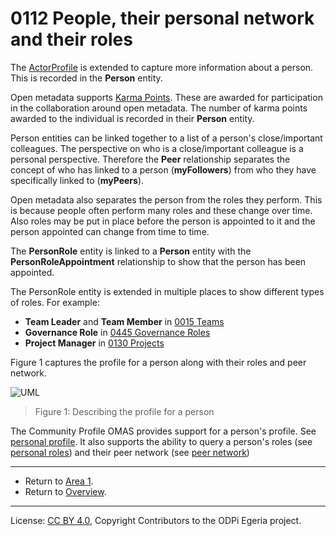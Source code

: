 <!-- SPDX-License-Identifier: CC-BY-4.0 -->
<!-- Copyright Contributors to the ODPi Egeria project. -->

# 0112 People, their personal network and their roles

The [ActorProfile](0110-Actors.md) is extended to capture more information about a person.
This is recorded in the **Person** entity.

Open metadata supports
[Karma Points](../../../open-metadata-implementation/access-services/community-profile/docs/concepts/karma-point.md).
These are awarded for participation in the collaboration
around open metadata.
The number of karma points awarded to the individual is
recorded in their **Person** entity.

Person entities can be linked together to a list of a person's close/important colleagues.
The perspective on who is a
close/important colleague is a personal perspective.
Therefore the **Peer** relationship separates the concept of
who has linked to a person (**myFollowers**) from
who they have specifically linked to (**myPeers**).

Open metadata also separates the person from the roles they perform.
This is because people often perform many roles and these change over time.
Also roles may be put in place before the person is appointed to it and
the person appointed can change from time to time.

The **PersonRole** entity is linked to a **Person** entity with the
**PersonRoleAppointment**
relationship to show that the person has been appointed.

The PersonRole entity is extended in multiple places to show different types of roles.
For example:
* **Team Leader** and **Team Member** in [0015 Teams](0115-Teams.md)
* **Governance Role** in [0445 Governance Roles](0445-Governance-Roles.md)
* **Project Manager** in [0130 Projects](0130-Projects.md)

Figure 1 captures the profile for a person along with their roles and peer network.

![UML](0112-People.png#pagewidth)
> Figure 1: Describing the profile for a person


The Community Profile OMAS provides support for a person's profile.
See [personal profile](../../../open-metadata-implementation/access-services/community-profile/docs/concepts/personal-profile.md).
It also supports the ability to query a person's roles
(see [personal roles](../../../open-metadata-implementation/access-services/community-profile/docs/concepts/personal-roles.md))
and their peer network (see [peer network](../../../open-metadata-implementation/access-services/community-profile/docs/concepts/personal-roles.md))

----

* Return to [Area 1](Area-1-models.md).
* Return to [Overview](.).


----
License: [CC BY 4.0](https://creativecommons.org/licenses/by/4.0/),
Copyright Contributors to the ODPi Egeria project.